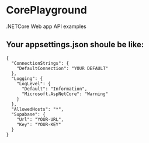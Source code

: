 # CorePlayground
 .NETCore Web app API examples


## Your appsettings.json shoule be like:
```
{
  "ConnectionStrings": {
    "DefaultConnection": "YOUR DEFAULT"
  },
  "Logging": {
    "LogLevel": {
      "Default": "Information",
      "Microsoft.AspNetCore": "Warning"
    }
  },
  "AllowedHosts": "*",
  "Supabase": {
    "Url": "YOUR-URL",
    "Key": "YOUR-KEY"
  }
}
```
